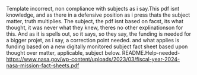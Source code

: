 Template incorrect, non compliance with subjects as i say.This pdf isnt knowledge, and  as there in a defensive position as i press thats the subject matter, truth multiplies.
The subject, the pdf isnt based on facst, its  what thought, it was never what they knew, theres  no other explinationson for this. And as it is spells out, so it says, so they say, the funding is needed for a bigger projet, as i say, a correction point needed.
and what applies is funding based on a new digitally monitored subject fact sheet based upon thought over matter, applicable, subject below.
README.Help-needed-
https://www.nasa.gov/wp-content/uploads/2023/03/fiscal-year-2024-nasa-mission-fact-sheets.pdf
